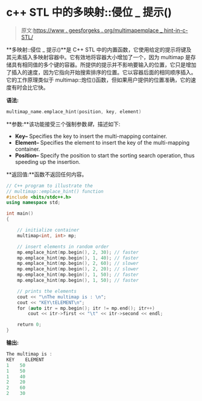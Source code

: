 # c++ STL 中的多映射::侵位 _ 提示()

> 原文:[https://www . geesforgeks . org/multimapemplace _ hint-in-c-STL/](https://www.geeksforgeeks.org/multimapemplace_hint-in-c-stl/)

**多映射::侵位 _ 提示()**是 C++ STL 中的内置函数，它使用给定的提示将键及其元素插入多映射容器中。它有效地将容器大小增加了一个，因为 multimap 是存储具有相同值的多个键的容器。所提供的提示并不影响要输入的位置，它只是增加了插入的速度，因为它指向开始搜索排序的位置。它以容器后面的相同顺序插入。它的工作原理类似于 multimap::炮位()函数，但如果用户提供的位置准确，它的速度有时会比它快。

**语法:**

```cpp
multimap_name.emplace_hint(position, key, element)

```

**参数:**该功能接受三个强制参数*键*，描述如下:

*   **Key–** Specifies the key to insert the multi-mapping container.
*   **Element–** Specifies the element to insert the key of the multi-mapping container.
*   **Position–** Specify the position to start the sorting search operation, thus speeding up the insertion.

**返回值:**函数不返回任何内容。

```cpp
// C++ program to illustrate the
// multimap::emplace_hint() function
#include <bits/stdc++.h>
using namespace std;

int main()
{

    // initialize container
    multimap<int, int> mp;

    // insert elements in random order
    mp.emplace_hint(mp.begin(), 2, 30); // faster
    mp.emplace_hint(mp.begin(), 1, 40); // faster
    mp.emplace_hint(mp.begin(), 2, 60); // slower
    mp.emplace_hint(mp.begin(), 2, 20); // slower
    mp.emplace_hint(mp.begin(), 1, 50); // faster
    mp.emplace_hint(mp.begin(), 1, 50); // faster

    // prints the elements
    cout << "\nThe multimap is : \n";
    cout << "KEY\tELEMENT\n";
    for (auto itr = mp.begin(); itr != mp.end(); itr++)
        cout << itr->first << "\t" << itr->second << endl;

    return 0;
}
```

**输出:**

```cpp
The multimap is : 
KEY    ELEMENT
1    50
1    50
1    40
2    20
2    60
2    30

```